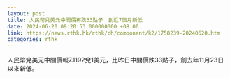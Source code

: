 ```yaml
---
layout: post
title: 人民幣兌美元中間價再跌33點子　創近7個月新低
date: 2024-06-20 09:20:53.000000000 +08:00
link: https://news.rthk.hk/rthk/ch/component/k2/1758239-20240620.htm
categories: rthk
---
```


人民幣兌美元中間價報7.1192兌1美元，比昨日中間價跌33點子，創去年11月23日以來新低。
